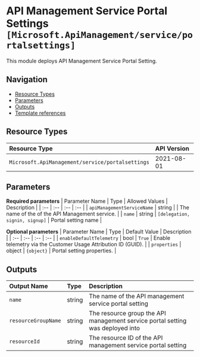 # API Management Service Portal Settings `[Microsoft.ApiManagement/service/portalsettings]`

This module deploys API Management Service Portal Setting.

## Navigation

- [Resource Types](#Resource-Types)
- [Parameters](#Parameters)
- [Outputs](#Outputs)
- [Template references](#Template-references)

## Resource Types

| Resource Type | API Version |
| :-- | :-- |
| `Microsoft.ApiManagement/service/portalsettings` | 2021-08-01 |

## Parameters

**Required parameters**
| Parameter Name | Type | Allowed Values | Description |
| :-- | :-- | :-- | :-- |
| `apiManagementServiceName` | string |  | The name of the of the API Management service. |
| `name` | string | `[delegation, signin, signup]` | Portal setting name |

**Optional parameters**
| Parameter Name | Type | Default Value | Description |
| :-- | :-- | :-- | :-- |
| `enableDefaultTelemetry` | bool | `True` | Enable telemetry via the Customer Usage Attribution ID (GUID). |
| `properties` | object | `{object}` | Portal setting properties. |


## Outputs

| Output Name | Type | Description |
| :-- | :-- | :-- |
| `name` | string | The name of the API management service portal setting |
| `resourceGroupName` | string | The resource group the API management service portal setting was deployed into |
| `resourceId` | string | The resource ID of the API management service portal setting |


